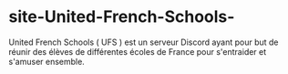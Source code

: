 # site-United-French-Schools-
United French Schools ( UFS ) est un serveur Discord ayant pour but de réunir des élèves de différentes écoles de France pour s'entraider et s'amuser ensemble.
